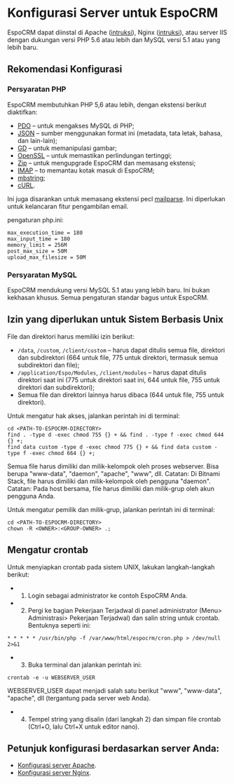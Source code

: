 # Konfigurasi Server untuk EspoCRM

EspoCRM dapat diinstal di Apache ([intruksi](apache-server-configuration.md)), Nginx ([intruksi](nginx-server-configuration.md)), atau server IIS dengan dukungan versi PHP 5.6 atau lebih dan MySQL versi 5.1 atau yang lebih baru.

## Rekomendasi Konfigurasi

### Persyaratan PHP

EspoCRM membutuhkan PHP 5,6 atau lebih, dengan ekstensi berikut diaktifkan:

* [PDO](http://php.net/manual/en/book.pdo.php) – untuk mengakses MySQL di PHP;
* [JSON](http://php.net/manual/en/book.json.php) – sumber menggunakan format ini (metadata, tata letak, bahasa, dan lain-lain);
* [GD](http://php.net/manual/en/book.image.php) – untuk memanipulasi gambar;
* [OpenSSL](http://php.net/manual/en/book.openssl.php) – untuk memastikan perlindungan tertinggi;
* [Zip](http://php.net/manual/en/book.zip.php) – untuk mengupgrade EspoCRM dan memasang ekstensi;
* [IMAP](http://php.net/manual/en/book.imap.php) – to memantau kotak masuk di EspoCRM;
* [mbstring](http://php.net/manual/en/book.mbstring.php);
* [cURL](http://php.net/manual/en/book.curl.php).

Ini juga disarankan untuk memasang ekstensi pecl [mailparse](https://pecl.php.net/package/mailparse). Ini diperlukan untuk kelancaran fitur pengambilan email.


pengaturan php.ini:

```
max_execution_time = 180
max_input_time = 180
memory_limit = 256M
post_max_size = 50M
upload_max_filesize = 50M
```


### Persyaratan MySQL

EspoCRM mendukung versi MySQL 5.1 atau yang lebih baru.
Ini bukan kekhasan khusus. Semua pengaturan standar bagus untuk EspoCRM.

## Izin yang diperlukan untuk Sistem Berbasis Unix

File dan direktori harus memiliki izin berikut:

* `/data`, `/custom`, `/client/custom` – harus dapat ditulis semua file, direktori dan subdirektori (664 untuk file, 775 untuk direktori, termasuk semua subdirektori dan file);
* `/application/Espo/Modules`, `/client/modules` – harus dapat ditulis direktori saat ini (775 untuk direktori saat ini, 644 untuk file, 755 untuk direktori dan subdirektori);
* Semua file dan direktori lainnya harus dibaca (644 untuk file, 755 untuk direktori).

Untuk mengatur hak akses, jalankan perintah ini di terminal:

```
cd <PATH-TO-ESPOCRM-DIRECTORY>
find . -type d -exec chmod 755 {} + && find . -type f -exec chmod 644 {} +;
find data custom -type d -exec chmod 775 {} + && find data custom -type f -exec chmod 664 {} +;
```

Semua file harus dimiliki dan milik-kelompok oleh proses webserver. Bisa berupa "www-data", "daemon", "apache", "www", dll.
Catatan: Di Bitnami Stack, file harus dimiliki dan milik-kelompok oleh pengguna "daemon".
Catatan: Pada host bersama, file harus dimiliki dan milik-grup oleh akun pengguna Anda.

Untuk mengatur pemilik dan milik-grup, jalankan perintah ini di terminal:

```
cd <PATH-TO-ESPOCRM-DIRECTORY>
chown -R <OWNER>:<GROUP-OWNER> .;
```

## Mengatur crontab

Untuk menyiapkan crontab pada sistem UNIX, lakukan langkah-langkah berikut:

* 1. Login sebagai administrator ke contoh EspoCRM Anda.
* 2. Pergi ke bagian Pekerjaan Terjadwal di panel administrator (Menu> Administrasi> Pekerjaan Terjadwal) dan salin string untuk crontab. Bentuknya seperti ini:
```
* * * * * /usr/bin/php -f /var/www/html/espocrm/cron.php > /dev/null 2>&1
```
* 3. Buka terminal dan jalankan perintah ini:
```
crontab -e -u WEBSERVER_USER
```
WEBSERVER_USER dapat menjadi salah satu berikut "www", "www-data", "apache", dll (tergantung pada server web Anda).
* 4. Tempel string yang disalin (dari langkah 2) dan simpan file crontab (Ctrl+O, lalu Ctrl+X untuk editor nano).

## Petunjuk konfigurasi berdasarkan server Anda:

* [Konfigurasi server Apache](apache-server-configuration.md).
* [Konfigurasi server Nginx](nginx-server-configuration.md).
